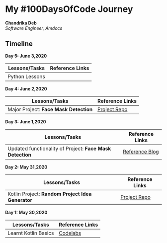 # My #100DaysOfCode Journey

**Chandrika Deb**  
*Software Engineer, Amdocs* 

## Timeline

**Day 5: June 3,2020**

|**Lessons/Tasks**| **Reference Links**|
|-----------|----------------|
| Python Lessons | |

**Day 4: June 2,2020**

|**Lessons/Tasks**| **Reference Links**|
|-----------|----------------|
| Major Project: **Face Mask Detection** | [Project Repo](https://github.com/chandrikadeb7/Face-Mask-Detection)|

**Day 3: June 1,2020**

|**Lessons/Tasks**| **Reference Links**|
|-----------|----------------|
| Updated functionality of Project: **Face Mask Detection** | [Reference Blog](https://www.pyimagesearch.com/2020/05/04/covid-19-face-mask-detector-with-opencv-keras-tensorflow-and-deep-learning/)|

**Day 2: May 31,2020**

|**Lessons/Tasks**| **Reference Links**|
|-----------|----------------|
| Kotlin Project: **Random Project Idea Generator** | [Project Repo](https://github.com/chandrikadeb7/Random-ProjectIdeaGenerator)|

**Day 1: May 30,2020**

|**Lessons/Tasks**| **Reference Links**|
|-----------|----------------|
| Learnt Kotlin Basics | [Codelabs](https://developer.android.com/courses/kotlin-bootcamp/overview)|
